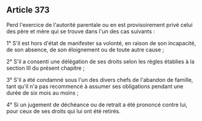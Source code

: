 Article 373
----
Perd l'exercice de l'autorité parentale ou en est provisoirement privé celui des
père et mère qui se trouve dans l'un des cas suivants :

1° S'il est hors d'état de manifester sa volonté, en raison de son incapacité,
de son absence, de son éloignement ou de toute autre cause ;

2° S'il a consenti une délégation de ses droits selon les règles établies à la
section III du présent chapitre ;

3° S'il a été condamné sous l'un des divers chefs de l'abandon de famille, tant
qu'il n'a pas recommencé à assumer ses obligations pendant une durée de six mois
au moins ;

4° Si un jugement de déchéance ou de retrait a été prononcé contre lui, pour
ceux de ses droits qui lui ont été retirés.

